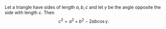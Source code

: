 Let a triangle have sides of length $a,b,c$ and let $\gamma$ be the angle opposite the side with length $c$. Then $$c^2=a^2+b^2-2ab\cos\gamma.$$